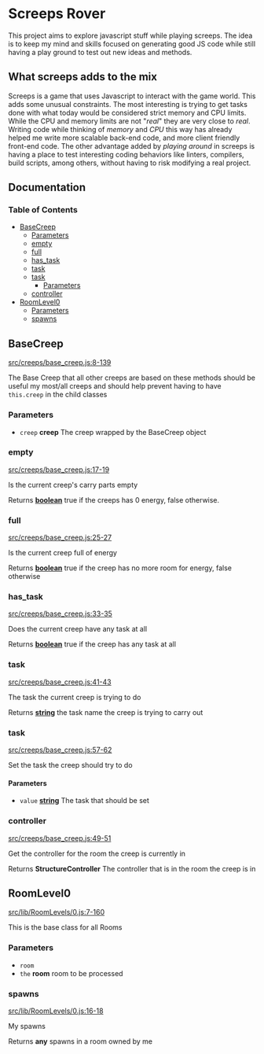 # Screeps Rover

This project aims to explore javascript stuff while playing screeps. The idea is
to keep my mind and skills focused on generating good JS code while still having
a play ground to test out new ideas and methods.

## What screeps adds to the mix

Screeps is a game that uses Javascript to interact with the game world. This
adds some unusual constraints. The most interesting is trying to get tasks done
with what today would be considered strict memory and CPU limits. While the CPU
and memory limits are not "_real_" they are very close to _real_. Writing code
while thinking of _memory_ and _CPU_ this way has already helped me write more
scalable back-end code, and more client friendly front-end code. The other
advantage added by _playing around_ in screeps is having a place to test
interesting coding behaviors like linters, compilers, build scripts, among
others, without having to risk modifying a real project.

## Documentation
<!-- Generated by documentation.js. Update this documentation by updating the source code. -->

### Table of Contents

*   [BaseCreep][1]
    *   [Parameters][2]
    *   [empty][3]
    *   [full][4]
    *   [has\_task][5]
    *   [task][6]
    *   [task][7]
        *   [Parameters][8]
    *   [controller][9]
*   [RoomLevel0][10]
    *   [Parameters][11]
    *   [spawns][12]

## BaseCreep

[src/creeps/base\_creep.js:8-139][13]

The Base Creep that all other creeps are based on
these methods should be useful my most/all creeps and should
help prevent having to have `this.creep` in the child classes

### Parameters

*   `creep` **creep** The creep wrapped by the BaseCreep object

### empty

[src/creeps/base\_creep.js:17-19][14]

Is the current creep's carry parts empty

Returns **[boolean][15]** true if the creeps has 0 energy, false otherwise.

### full

[src/creeps/base\_creep.js:25-27][16]

Is the current creep full of energy

Returns **[boolean][15]** true if the creep has no more room for energy, false otherwise

### has\_task

[src/creeps/base\_creep.js:33-35][17]

Does the current creep have any task at all

Returns **[boolean][15]** true if the creep has any task at all

### task

[src/creeps/base\_creep.js:41-43][18]

The task the current creep is trying to do

Returns **[string][19]** the task name the creep is trying to carry out

### task

[src/creeps/base\_creep.js:57-62][20]

Set the task the creep should try to do

#### Parameters

*   `value` **[string][19]** The task that should be set

### controller

[src/creeps/base\_creep.js:49-51][21]

Get the controller for the room the creep is currently in

Returns **StructureController** The controller that is in the room the creep is in

## RoomLevel0

[src/lib/RoomLevels/0.js:7-160][22]

This is the base class for all Rooms

### Parameters

*   `room` &#x20;
*   `the` **room** room to be processed

### spawns

[src/lib/RoomLevels/0.js:16-18][23]

My spawns

Returns **any** spawns in a room owned by me

[1]: #basecreep

[2]: #parameters

[3]: #empty

[4]: #full

[5]: #has_task

[6]: #task

[7]: #task-1

[8]: #parameters-1

[9]: #controller

[10]: #roomlevel0

[11]: #parameters-2

[12]: #spawns

[13]: https://github.com/coteyr/screeps-rover/blob/ead81e4e782d2d51b3dd6eb5d1d278ee8357ef23/src/creeps/base_creep.js#L8-L139 "Source code on GitHub"

[14]: https://github.com/coteyr/screeps-rover/blob/ead81e4e782d2d51b3dd6eb5d1d278ee8357ef23/src/creeps/base_creep.js#L17-L19 "Source code on GitHub"

[15]: https://developer.mozilla.org/docs/Web/JavaScript/Reference/Global_Objects/Boolean

[16]: https://github.com/coteyr/screeps-rover/blob/ead81e4e782d2d51b3dd6eb5d1d278ee8357ef23/src/creeps/base_creep.js#L25-L27 "Source code on GitHub"

[17]: https://github.com/coteyr/screeps-rover/blob/ead81e4e782d2d51b3dd6eb5d1d278ee8357ef23/src/creeps/base_creep.js#L33-L35 "Source code on GitHub"

[18]: https://github.com/coteyr/screeps-rover/blob/ead81e4e782d2d51b3dd6eb5d1d278ee8357ef23/src/creeps/base_creep.js#L41-L43 "Source code on GitHub"

[19]: https://developer.mozilla.org/docs/Web/JavaScript/Reference/Global_Objects/String

[20]: https://github.com/coteyr/screeps-rover/blob/ead81e4e782d2d51b3dd6eb5d1d278ee8357ef23/src/creeps/base_creep.js#L57-L62 "Source code on GitHub"

[21]: https://github.com/coteyr/screeps-rover/blob/ead81e4e782d2d51b3dd6eb5d1d278ee8357ef23/src/creeps/base_creep.js#L49-L51 "Source code on GitHub"

[22]: https://github.com/coteyr/screeps-rover/blob/ead81e4e782d2d51b3dd6eb5d1d278ee8357ef23/src/lib/RoomLevels/0.js#L7-L160 "Source code on GitHub"

[23]: https://github.com/coteyr/screeps-rover/blob/ead81e4e782d2d51b3dd6eb5d1d278ee8357ef23/src/lib/RoomLevels/0.js#L16-L18 "Source code on GitHub"
